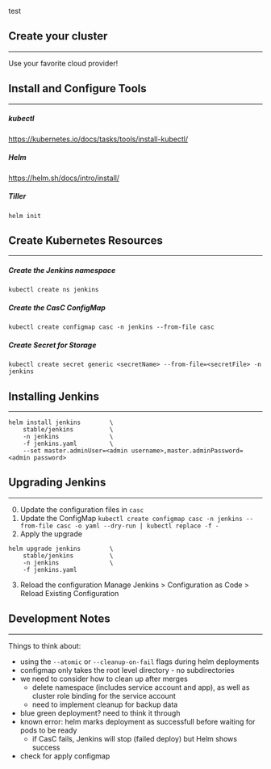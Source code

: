 test
## Create your cluster
---
Use your favorite cloud provider!
## Install and Configure Tools
---
##### kubectl
https://kubernetes.io/docs/tasks/tools/install-kubectl/
##### Helm
https://helm.sh/docs/intro/install/
##### Tiller
`helm init`
## Create Kubernetes Resources
---
##### Create the Jenkins namespace
`kubectl create ns jenkins`
##### Create the CasC ConfigMap
`kubectl create configmap casc -n jenkins --from-file casc`
##### Create Secret for Storage 
`kubectl create secret generic <secretName> --from-file=<secretFile> -n jenkins`
## Installing Jenkins
---
```
helm install jenkins        \       
    stable/jenkins          \
    -n jenkins              \
    -f jenkins.yaml         \
    --set master.adminUser=<admin username>,master.adminPassword=<admin password>
```
## Upgrading Jenkins
---
0. Update the configuration files in `casc`
1. Update the ConfigMap
`kubectl create configmap casc -n jenkins --from-file casc -o yaml --dry-run | kubectl replace -f -`
2. Apply the upgrade
```
helm upgrade jenkins        \
    stable/jenkins          \
    -n jenkins              \
    -f jenkins.yaml
```
3. Reload the configuration
Manage Jenkins > Configuration as Code > Reload Existing Configuration
## Development Notes
---
Things to think about:
- using the `--atomic` or `--cleanup-on-fail` flags during helm deployments
- configmap only takes the root level directory - no subdirectories
- we need to consider how to clean up after merges
    - delete namespace (includes service account and app), as well as cluster role binding for the service account
    - need to implement cleanup for backup data
- blue green deployment? need to think it through
- known error: helm marks deployment as successfull before waiting for pods to be ready
    - if CasC fails, Jenkins will stop (failed deploy) but Helm shows success
- check for apply configmap 